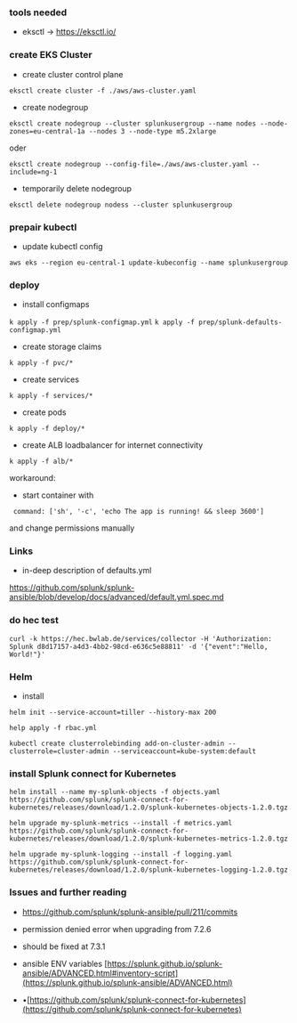 
### tools needed ###

  

- eksctl -> https://eksctl.io/

  

### create EKS Cluster

  

- create cluster control plane

``eksctl create cluster -f ./aws/aws-cluster.yaml``

  

- create nodegroup

  

``eksctl create nodegroup --cluster splunkusergroup --name nodes --node-zones=eu-central-1a --nodes 3 --node-type m5.2xlarge``

  

oder

  

``eksctl create nodegroup --config-file=./aws/aws-cluster.yaml --include=ng-1``

  

- temporarily delete nodegroup

  

``eksctl delete nodegroup nodess --cluster splunkusergroup ``

  

### prepair kubectl

  

- update kubectl config

``aws eks --region eu-central-1 update-kubeconfig --name splunkusergroup``

  
  

### deploy

  

- install configmaps

  

``k apply -f prep/splunk-configmap.yml``
``k apply -f prep/splunk-defaults-configmap.yml``

  

- create storage claims

  

``k apply -f pvc/*``

  

- create services

  

``k apply -f services/*``

  

- create pods

  

``k apply -f deploy/*``

  

- create ALB loadbalancer for internet connectivity

  

``k apply -f alb/*``

  
  





  

workaround:

- start container with

`` command: ['sh', '-c', 'echo The app is running! && sleep 3600']``

  

and change permissions manually

  

### Links

  

- in-deep description of defaults.yml

  

https://github.com/splunk/splunk-ansible/blob/develop/docs/advanced/default.yml.spec.md

    

### do hec test

```curl -k https://hec.bwlab.de/services/collector -H 'Authorization: Splunk d8d17157-a4d3-4bb2-98cd-e636c5e88811' -d '{"event":"Hello, World!"}'```


### Helm

- install

```helm init --service-account=tiller --history-max 200```

```help apply -f rbac.yml```

```kubectl create clusterrolebinding add-on-cluster-admin --clusterrole=cluster-admin --serviceaccount=kube-system:default```

  

### install Splunk connect for Kubernetes


``helm install --name my-splunk-objects -f objects.yaml https://github.com/splunk/splunk-connect-for-kubernetes/releases/download/1.2.0/splunk-kubernetes-objects-1.2.0.tgz``
  
``helm upgrade my-splunk-metrics --install -f metrics.yaml https://github.com/splunk/splunk-connect-for-kubernetes/releases/download/1.2.0/splunk-kubernetes-metrics-1.2.0.tgz``

``helm upgrade my-splunk-logging --install -f logging.yaml https://github.com/splunk/splunk-connect-for-kubernetes/releases/download/1.2.0/splunk-kubernetes-logging-1.2.0.tgz``

### Issues and further reading

- https://github.com/splunk/splunk-ansible/pull/211/commits
- permission denied error when upgrading from 7.2.6
- should be fixed at 7.3.1

- ansible ENV variables [https://splunk.github.io/splunk-ansible/ADVANCED.html#inventory-script](https://splunk.github.io/splunk-ansible/ADVANCED.html)
- •[https://github.com/splunk/splunk-connect-for-kubernetes](https://github.com/splunk/splunk-connect-for-kubernetes)